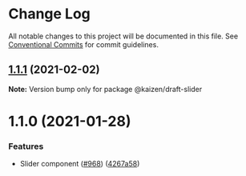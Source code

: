 # Change Log

All notable changes to this project will be documented in this file.
See [Conventional Commits](https://conventionalcommits.org) for commit guidelines.

## [1.1.1](https://github.com/cultureamp/kaizen-design-system/compare/@kaizen/draft-slider@1.1.0...@kaizen/draft-slider@1.1.1) (2021-02-02)

**Note:** Version bump only for package @kaizen/draft-slider





# 1.1.0 (2021-01-28)


### Features

* Slider component ([#968](https://github.com/cultureamp/kaizen-design-system/issues/968)) ([4267a58](https://github.com/cultureamp/kaizen-design-system/commit/4267a587155531c9cca9e401a9ca723c239272ab))
